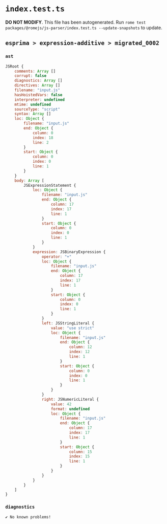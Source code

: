 # `index.test.ts`

**DO NOT MODIFY**. This file has been autogenerated. Run `rome test packages/@romejs/js-parser/index.test.ts --update-snapshots` to update.

## `esprima > expression-additive > migrated_0002`

### `ast`

```javascript
JSRoot {
	comments: Array []
	corrupt: false
	diagnostics: Array []
	directives: Array []
	filename: "input.js"
	hasHoistedVars: false
	interpreter: undefined
	mtime: undefined
	sourceType: "script"
	syntax: Array []
	loc: Object {
		filename: "input.js"
		end: Object {
			column: 0
			index: 18
			line: 2
		}
		start: Object {
			column: 0
			index: 0
			line: 1
		}
	}
	body: Array [
		JSExpressionStatement {
			loc: Object {
				filename: "input.js"
				end: Object {
					column: 17
					index: 17
					line: 1
				}
				start: Object {
					column: 0
					index: 0
					line: 1
				}
			}
			expression: JSBinaryExpression {
				operator: "+"
				loc: Object {
					filename: "input.js"
					end: Object {
						column: 17
						index: 17
						line: 1
					}
					start: Object {
						column: 0
						index: 0
						line: 1
					}
				}
				left: JSStringLiteral {
					value: "use strict"
					loc: Object {
						filename: "input.js"
						end: Object {
							column: 12
							index: 12
							line: 1
						}
						start: Object {
							column: 0
							index: 0
							line: 1
						}
					}
				}
				right: JSNumericLiteral {
					value: 42
					format: undefined
					loc: Object {
						filename: "input.js"
						end: Object {
							column: 17
							index: 17
							line: 1
						}
						start: Object {
							column: 15
							index: 15
							line: 1
						}
					}
				}
			}
		}
	]
}
```

### `diagnostics`

```
✔ No known problems!

```
